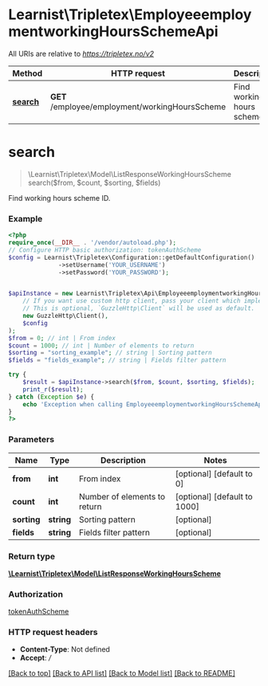 # Learnist\Tripletex\EmployeeemploymentworkingHoursSchemeApi

All URIs are relative to *https://tripletex.no/v2*

Method | HTTP request | Description
------------- | ------------- | -------------
[**search**](EmployeeemploymentworkingHoursSchemeApi.md#search) | **GET** /employee/employment/workingHoursScheme | Find working hours scheme ID.

# **search**
> \Learnist\Tripletex\Model\ListResponseWorkingHoursScheme search($from, $count, $sorting, $fields)

Find working hours scheme ID.

### Example
```php
<?php
require_once(__DIR__ . '/vendor/autoload.php');
// Configure HTTP basic authorization: tokenAuthScheme
$config = Learnist\Tripletex\Configuration::getDefaultConfiguration()
              ->setUsername('YOUR_USERNAME')
              ->setPassword('YOUR_PASSWORD');


$apiInstance = new Learnist\Tripletex\Api\EmployeeemploymentworkingHoursSchemeApi(
    // If you want use custom http client, pass your client which implements `GuzzleHttp\ClientInterface`.
    // This is optional, `GuzzleHttp\Client` will be used as default.
    new GuzzleHttp\Client(),
    $config
);
$from = 0; // int | From index
$count = 1000; // int | Number of elements to return
$sorting = "sorting_example"; // string | Sorting pattern
$fields = "fields_example"; // string | Fields filter pattern

try {
    $result = $apiInstance->search($from, $count, $sorting, $fields);
    print_r($result);
} catch (Exception $e) {
    echo 'Exception when calling EmployeeemploymentworkingHoursSchemeApi->search: ', $e->getMessage(), PHP_EOL;
}
?>
```

### Parameters

Name | Type | Description  | Notes
------------- | ------------- | ------------- | -------------
 **from** | **int**| From index | [optional] [default to 0]
 **count** | **int**| Number of elements to return | [optional] [default to 1000]
 **sorting** | **string**| Sorting pattern | [optional]
 **fields** | **string**| Fields filter pattern | [optional]

### Return type

[**\Learnist\Tripletex\Model\ListResponseWorkingHoursScheme**](../Model/ListResponseWorkingHoursScheme.md)

### Authorization

[tokenAuthScheme](../../README.md#tokenAuthScheme)

### HTTP request headers

 - **Content-Type**: Not defined
 - **Accept**: */*

[[Back to top]](#) [[Back to API list]](../../README.md#documentation-for-api-endpoints) [[Back to Model list]](../../README.md#documentation-for-models) [[Back to README]](../../README.md)

